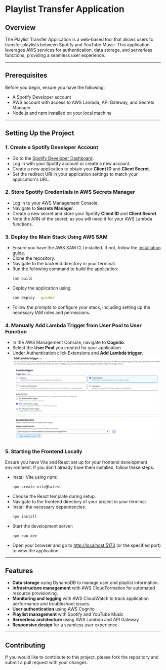 # Playlist Transfer Application

## Overview
The Playlist Transfer Application is a web-based tool that allows users to transfer playlists between Spotify and YouTube Music. This application leverages AWS services for authentication, data storage, and serverless functions, providing a seamless user experience.

---

## Prerequisites
Before you begin, ensure you have the following:

- A Spotify Developer account
- AWS account with access to AWS Lambda, API Gateway, and Secrets Manager
- Node.js and npm installed on your local machine

---

## Setting Up the Project

### 1. Create a Spotify Developer Account
- Go to the [Spotify Developer Dashboard](https://developer.spotify.com/dashboard/).
- Log in with your Spotify account or create a new account.
- Create a new application to obtain your **Client ID** and **Client Secret**.
- Set the redirect URI in your application settings to match your application's URL.

### 2. Store Spotify Credentials in AWS Secrets Manager
- Log in to your AWS Management Console.
- Navigate to **Secrets Manager**.
- Create a new secret and store your Spotify **Client ID** and **Client Secret**.
- Note the ARN of the secret, as you will need it for your AWS Lambda functions.

### 3. Deploy the Main Stack Using AWS SAM
- Ensure you have the AWS SAM CLI installed. If not, follow the [installation guide](https://docs.aws.amazon.com/serverless-application-model/latest/developerguide/install-sam-cli.html).
- Clone the repository.
- Navigate to the backend directory in your terminal.
- Run the following command to build the application:
  ```bash
  sam build
  ```
- Deploy the application using:
  ```bash
  sam deploy --guided
  ```
- Follow the prompts to configure your stack, including setting up the necessary IAM roles and permissions.

### 4. Manually Add Lambda Trigger from User Pool to User Function
- In the AWS Management Console, navigate to **Cognito**.
- Select the **User Pool** you created for your application.
- Under Authentication click Extensions and **Add Lambda trigger**.
![lambda_trigger.png.png](lambda_trigger.png)


### 5. Starting the Frontend Locally

Ensure you have Vite and React set up for your frontend development environment. If you don't already have them installed, follow these steps:

- Install Vite using npm:
  ```bash
  npm create vite@latest
  ```
- Choose the React template during setup.
- Navigate to the frontend directory of your project in your terminal.
- Install the necessary dependencies:
  ```bash
  npm install
  ```
- Start the development server:
  ```bash
  npm run dev
  ```
- Open your browser and go to [http://localhost:5173](http://localhost:5173) (or the specified port) to view the application.

---

## Features
- **Data storage** using DynamoDB to manage user and playlist information.
- **Infrastructure management** with AWS CloudFormation for automated resource provisioning.
- **Monitoring and logging** with AWS CloudWatch to track application performance and troubleshoot issues.
- **User authentication** using AWS Cognito
- **Playlist management** with Spotify and YouTube Music
- **Serverless architecture** using AWS Lambda and API Gateway
- **Responsive design** for a seamless user experience

---

## Contributing
If you would like to contribute to this project, please fork the repository and submit a pull request with your changes.

